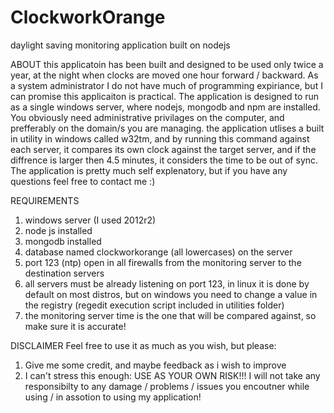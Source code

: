 # ClockworkOrange
daylight saving monitoring application built on nodejs


ABOUT
this applicatoin has been built and designed to be used only twice a year, at the night when clocks are moved one hour forward / backward.
As a system administrator I do not have much of programming expiriance, but I can promise this applicaiton is practical.
The application is designed to run as a single windows server, where nodejs, mongodb and npm are installed.
You obviously need administrative privilages on the computer, and prefferably on the domain/s you are managing.
the application utlises a built in utility in windows called w32tm, and by running this command against each server, it compares its own clock against the target server, and if the diffrence is larger then 4.5 minutes, it considers the time to be out of sync.
The application is pretty much self explenatory, but if you have any questions feel free to contact me :)


REQUIREMENTS
1. windows server (I used 2012r2)
2. node js installed
3. mongodb installed
4. database named clockworkorange (all lowercases) on the server
5. port 123 (ntp) open in all firewalls from the monitoring server to the destination servers
6. all servers must be already listening on port 123, in linux it is done by default on most distros, but on windows you need to change a value in the registry (regedit execution script included in utilities folder)
7. the monitoring server time is the one that will be compared against, so make sure it is accurate!


DISCLAIMER
Feel free to use it as much as you wish, but please:
1. Give me some credit, and maybe feedback as i wish to improve
2. I can't stress this enough: USE AS YOUR OWN RISK!!! I will not take any responsibilty to any damage / problems / issues you encoutner while using / in assotion to using my application!
